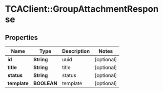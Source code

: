 # TCAClient::GroupAttachmentResponse

## Properties
Name | Type | Description | Notes
------------ | ------------- | ------------- | -------------
**id** | **String** | uuid | [optional] 
**title** | **String** | title | [optional] 
**status** | **String** | status | [optional] 
**template** | **BOOLEAN** | template | [optional] 


